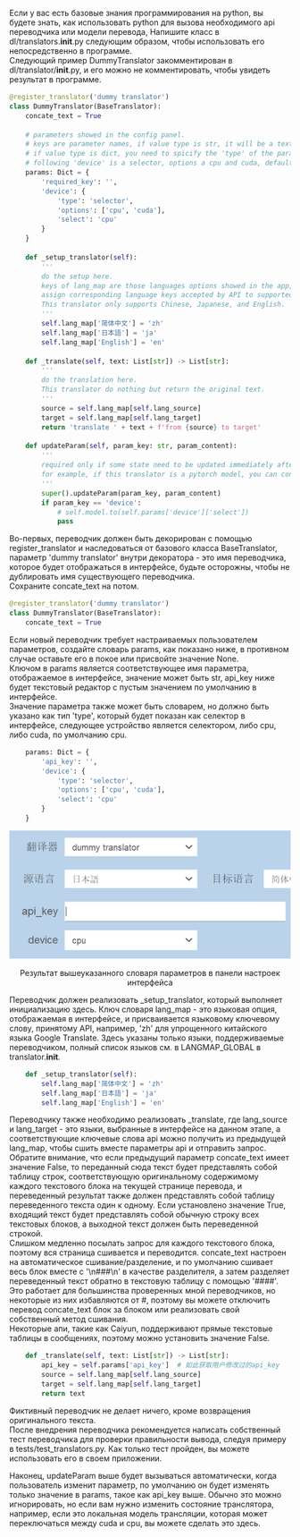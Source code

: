 Если у вас есть базовые знания программирования на python, вы будете знать, как использовать python для вызова необходимого api переводчика или модели перевода, Напишите класс в dl/translators.__init__.py следующим образом, чтобы использовать его непосредственно в программе.      
Следующий пример DummyTranslator закомментирован в dl/translator/__init__.py, и его можно не комментировать, чтобы увидеть результат в программе.  

``` python
@register_translator('dummy translator')
class DummyTranslator(BaseTranslator):
    concate_text = True

    # parameters showed in the config panel. 
    # keys are parameter names, if value type is str, it will be a text editor(required key)
    # if value type is dict, you need to spicify the 'type' of the parameter, 
    # following 'device' is a selector, options a cpu and cuda, default is cpu
    params: Dict = {
        'required_key': '', 
        'device': {
            'type': 'selector',
            'options': ['cpu', 'cuda'],
            'select': 'cpu'
        }
    }

    def _setup_translator(self):
        '''
        do the setup here.  
        keys of lang_map are those languages options showed in the app, 
        assign corresponding language keys accepted by API to supported languages.  
        This translator only supports Chinese, Japanese, and English.
        '''
        self.lang_map['简体中文'] = 'zh'
        self.lang_map['日本語'] = 'ja'
        self.lang_map['English'] = 'en'  
        
    def _translate(self, text: List[str]) -> List[str]:
        '''
        do the translation here.  
        This translator do nothing but return the original text.
        '''
        source = self.lang_map[self.lang_source]
        target = self.lang_map[self.lang_target]
        return 'translate ' + text + f'from {source} to target'

    def updateParam(self, param_key: str, param_content):
        '''
        required only if some state need to be updated immediately after user change the translator params,
        for example, if this translator is a pytorch model, you can convert it to cpu/gpu here.
        '''
        super().updateParam(param_key, param_content)
        if param_key == 'device':
            # self.model.to(self.params['device']['select'])
            pass
```

Во-первых, переводчик должен быть декорирован с помощью register_translator и наследоваться от базового класса BaseTranslator, параметр 'dummy translator' внутри декоратора - это имя переводчика, которое будет отображаться в интерфейсе, будьте осторожны, чтобы не дублировать имя существующего переводчика.  
Сохраните concate_text на потом.  
``` python
@register_translator('dummy translator')
class DummyTranslator(BaseTranslator):  
    concate_text = True
```

Если новый переводчик требует настраиваемых пользователем параметров, создайте словарь params, как показано ниже, в противном случае оставьте его в покое или присвойте значение None.  
Ключом в params является соответствующее имя параметра, отображаемое в интерфейсе, значение может быть str, api_key ниже будет текстовый редактор с пустым значением по умолчанию в интерфейсе.  
Значение параметра также может быть словарем, но должно быть указано как тип 'type', который будет показан как селектор в интерфейсе, следующее устройство является селектором, либо cpu, либо cuda, по умолчанию cpu.  

``` python
    params: Dict = {
        'api_key': '', 
        'device': {
            'type': 'selector',
            'options': ['cpu', 'cuda'],
            'select': 'cpu'
        }
    }
```  

<p align = "center">
<img src="./src/new_translator.png">
</p>
<p align = "center">
Результат вышеуказанного словаря параметров в панели настроек интерфейса
</p>  

Переводчик должен реализовать _setup_translator, который выполняет инициализацию здесь. Ключ словаря lang_map - это языковая опция, отображаемая в интерфейсе, и присваивается языковому ключевому слову, принятому API, например, 'zh' для упрощенного китайского языка Google Translate. Здесь указаны только языки, поддерживаемые переводчиком, полный список языков см. в LANGMAP_GLOBAL в translator.__init__. 

``` python
    def _setup_translator(self):
        self.lang_map['简体中文'] = 'zh'
        self.lang_map['日本語'] = 'ja'
        self.lang_map['English'] = 'en'  
```

Переводчику также необходимо реализовать _translate, где lang_source и lang_target - это языки, выбранные в интерфейсе на данном этапе, а соответствующие ключевые слова api можно получить из предыдущей lang_map, чтобы сшить вместе параметры api и отправить запрос.  
Обратите внимание, что если предыдущий параметр concate_text имеет значение False, то переданный сюда текст будет представлять собой таблицу строк, соответствующую оригинальному содержимому каждого текстового блока на текущей странице перевода, и переведенный результат также должен представлять собой таблицу переведенного текста один к одному. Если установлено значение True, входящий текст будет представлять собой обычную строку всех текстовых блоков, а выходной текст должен быть переведенной строкой.  
Слишком медленно посылать запрос для каждого текстового блока, поэтому вся страница сшивается и переводится. concate_text настроен на автоматическое сшивание/разделение, и по умолчанию сшивает весь блок вместе с '\n###\n' в качестве разделителя, а затем разделяет переведенный текст обратно в текстовую таблицу с помощью '####'. Это работает для большинства проверенных мной переводчиков, но некоторые из них избавляются от #, поэтому вы можете отключить перевод concate_text блок за блоком или реализовать свой собственный метод сшивания.  
Некоторые апи, такие как Caiyun, поддерживают прямые текстовые таблицы в сообщениях, поэтому можно установить значение False.  
``` python
    def _translate(self, text: List[str]) -> List[str]:
        api_key = self.params['api_key']  # 如此获取用户修改过的api_key
        source = self.lang_map[self.lang_source]
        target = self.lang_map[self.lang_target]
        return text
```
Фиктивный переводчик не делает ничего, кроме возвращения оригинального текста.  
После внедрения переводчика рекомендуется написать собственный тест переводчика для проверки правильности вывода, следуя примеру в tests/test_translators.py. Как только тест пройден, вы можете использовать его в своем приложении.   

Наконец, updateParam выше будет вызываться автоматически, когда пользователь изменит параметр, по умолчанию он будет изменять только значение в params, такое как api_key выше. Обычно это можно игнорировать, но если вам нужно изменить состояние транслятора, например, если это локальная модель трансляции, которая может переключаться между cuda и cpu, вы можете сделать это здесь.  